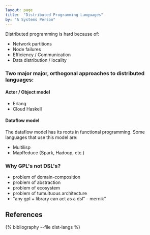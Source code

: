 ```yaml
---
layout: page
title:  "Distributed Programming Languages"
by: "A Systems Person"
---
```


Distributed programming is hard because of:

* Network partitions
* Node failures
* Efficiency / Communication
* Data distribution / locality

### Two major major, orthogonal approaches to distributed languages:

#### Actor / Object model

* Erlang
* Cloud Haskell

#### Dataflow model

The dataflow model has its roots in functional programming.
Some languages that use this model are:

* Multilisp
* MapReduce (Spark, Hadoop, etc.)

### Why GPL's not DSL's?

* problem of domain-composition
* problem of abstraction
* problem of ecosystem
* problem of tumultuous architecture
* "any gpl + library can act as a dsl" - mernik"

## References

{% bibliography --file dist-langs %}
